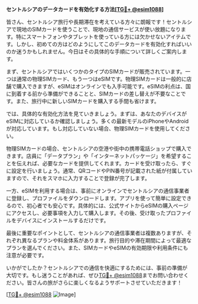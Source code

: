 **セントルシアのデータカードを有効化する方法[[TG💪+ @esim1088](https://t.me/s/esim1088)]**

皆さん、セントルシア旅行や長期滞在を考えている方々に朗報です！セントルシアで現地のSIMカードを使うことで、現地の通信サービスが使い放題になります。特にスマートフォンやタブレットを使っている方には欠かせないアイテムです。しかし、初めての方はどのようにしてこのデータカードを有効化すればいいのか迷うかもしれません。今日はその具体的な手順について詳しくご案内します。

まず、セントルシアではいくつかのタイプのSIMカードが販売されています。一つは通常の物理SIMカード、もう一つはeSIMです。物理SIMカードは一般的に店舗で購入できますが、eSIMはオンラインでも入手可能です。eSIMの利点は、国に到着する前から準備ができることと、SIMカードの差し替えが不要なことです。また、旅行中に新しいSIMカードを購入する手間も省けます。

では、具体的な有効化方法を見ていきましょう。まずは、あなたのデバイスがeSIMに対応しているか確認しましょう。多くの最新モデルのiPhoneやAndroidが対応しています。もし対応していない場合、物理SIMカードを使用してください。

物理SIMカードの場合、セントルシアの空港や街中の携帯電話ショップで購入できます。店員に「データプラン」や「インターネットパッケージ」を希望することを伝えれば、必要なカードを提供してくれます。カードを受け取ったら、すぐに設定を行いましょう。通常、QRコードやPIN番号が記載された紙が付属していますので、それをスマホに入力することで登録が完了します。

一方、eSIMを利用する場合は、事前にオンラインでセントルシアの通信事業者に登録し、プロファイルをダウンロードします。アプリを使って簡単に設定できるので、初心者でも安心です。具体的には、公式サイトからeSIMの購入ページにアクセスし、必要事項を入力して購入します。その後、受け取ったプロファイルをデバイスにインストールするだけです。

最後に重要なポイントとして、セントルシアの通信事業者は複数ありますが、それぞれ異なるプランや料金体系があります。旅行目的や滞在期間によって最適なプランを選んでください。また、SIMカードやeSIMの有効期限や利用条件にも注意が必要です。

いかがでしたか？セントルシアでの通信を快適にするためには、事前の準備が大切です。もし迷うことがあれば、ぜひ[TG💪+ @esim1088](https://t.me/s/esim1088)までお問い合わせください。皆さんの旅がさらに楽しくなるようサポートさせていただきます！

[[TG💪+ @esim1088](https://t.me/s/esim1088) ![Image](https://i.postimg.cc/Y0z9fWf4/image.png)]